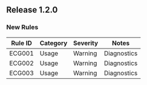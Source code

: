 ## Release 1.2.0

### New Rules

Rule ID | Category | Severity | Notes
--------|----------|----------|-------
ECG001 | Usage | Warning | Diagnostics
ECG002 | Usage | Warning | Diagnostics
ECG003 | Usage | Warning | Diagnostics

